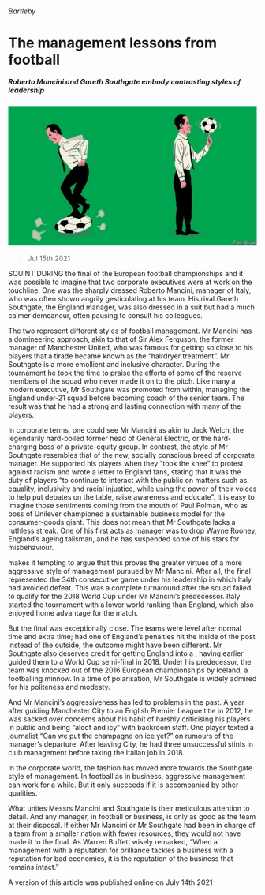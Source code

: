 ###### Bartleby

# The management lessons from football 

##### Roberto Mancini and Gareth Southgate embody contrasting styles of leadership 

![image](images/20210717_WBD001_0.jpg) 

> Jul 15th 2021 

SQUINT DURING the final of the European football championships and it was possible to imagine that two corporate executives were at work on the touchline. One was the sharply dressed Roberto Mancini, manager of Italy, who was often shown angrily gesticulating at his team. His rival Gareth Southgate, the England manager, was also dressed in a suit but had a much calmer demeanour, often pausing to consult his colleagues.

The two represent different styles of football management. Mr Mancini has a domineering approach, akin to that of Sir Alex Ferguson, the former manager of Manchester United, who was famous for getting so close to his players that a tirade became known as the “hairdryer treatment”. Mr Southgate is a more emollient and inclusive character. During the tournament he took the time to praise the efforts of some of the reserve members of the squad who never made it on to the pitch. Like many a modern executive, Mr Southgate was promoted from within, managing the England under-21 squad before becoming coach of the senior team. The result was that he had a strong and lasting connection with many of the players.


In corporate terms, one could see Mr Mancini as akin to Jack Welch, the legendarily hard-boiled former head of General Electric, or the hard-charging boss of a private-equity group. In contrast, the style of Mr Southgate resembles that of the new, socially conscious breed of corporate manager. He supported his players when they “took the knee” to protest against racism and wrote a letter to England fans, stating that it was the duty of players “to continue to interact with the public on matters such as equality, inclusivity and racial injustice, while using the power of their voices to help put debates on the table, raise awareness and educate”. It is easy to imagine those sentiments coming from the mouth of Paul Polman, who as boss of Unilever championed a sustainable business model for the consumer-goods giant. This does not mean that Mr Southgate lacks a ruthless streak. One of his first acts as manager was to drop Wayne Rooney, England’s ageing talisman, and he has suspended some of his stars for misbehaviour.

 makes it tempting to argue that this proves the greater virtues of a more aggressive style of management pursued by Mr Mancini. After all, the final represented the 34th consecutive game under his leadership in which Italy had avoided defeat. This was a complete turnaround after the squad failed to qualify for the 2018 World Cup under Mr Mancini’s predecessor. Italy started the tournament with a lower world ranking than England, which also enjoyed home advantage for the match.

But the final was exceptionally close. The teams were level after normal time and extra time; had one of England’s penalties hit the inside of the post instead of the outside, the outcome might have been different. Mr Southgate also deserves credit for getting England into a , having earlier guided them to a World Cup semi-final in 2018. Under his predecessor, the team was knocked out of the 2016 European championships by Iceland, a footballing minnow. In a time of polarisation, Mr Southgate is widely admired for his politeness and modesty.

And Mr Mancini’s aggressiveness has led to problems in the past. A year after guiding Manchester City to an English Premier League title in 2012, he was sacked over concerns about his habit of harshly criticising his players in public and being “aloof and icy” with backroom staff. One player texted a journalist “Can we put the champagne on ice yet?” on rumours of the manager’s departure. After leaving City, he had three unsuccessful stints in club management before taking the Italian job in 2018.

In the corporate world, the fashion has moved more towards the Southgate style of management. In football as in business, aggressive management can work for a while. But it only succeeds if it is accompanied by other qualities.

What unites Messrs Mancini and Southgate is their meticulous attention to detail. And any manager, in football or business, is only as good as the team at their disposal. If either Mr Mancini or Mr Southgate had been in charge of a team from a smaller nation with fewer resources, they would not have made it to the final. As Warren Buffett wisely remarked, “When a management with a reputation for brilliance tackles a business with a reputation for bad economics, it is the reputation of the business that remains intact.”

A version of this article was published online on July 14th 2021

